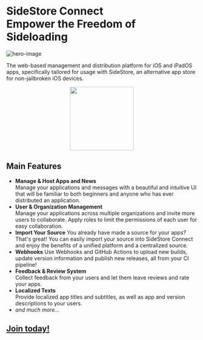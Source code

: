 # SideStore Connect<br /> Empower the Freedom of Sideloading

![hero-image](https://github.com/SideStore-Connect/.github/assets/26281795/3bf73af0-a807-408d-9938-4feed6eb047b)

The web-based management and distribution platform for iOS and iPadOS apps, specifically tailored for usage with SideStore, an alternative app store for non-jailbroken iOS devices.

<p align="center">
  <a href="sidestore://source?url=https://connect.sidestore.io">
    <img src="https://github.com/SideStore-Connect/.github/assets/26281795/4758e83b-564e-46d6-8d31-a6bb7af2b691" width="168px" />
  </a>
</p>

## Main Features
- **Manage & Host Apps and News**  
  Manage your applications and messages with a beautiful and intuitive UI that will be familiar to both beginners and anyone who has ever distributed an application.
- **User & Organization Management**  
  Manage your applications across multiple organizations and invite more users to collaborate. Apply roles to limit the permissions of each user for easy collaboration. 
- **Import Your Source**
  You already have made a source for your apps? That's great! You can easily import your source into SideStore Connect and enjoy the benefits of a unified platform and a centralized source.
- **Webhooks**
  Use Webhooks and GitHub Actions to upload new builds, update version information and publish new releases, all from your CI pipeline!
- **Feedback & Review System**  
  Collect feedback from your users and let them leave reviews and rate your apps.
- **Localized Texts**  
  Provide localized app titles and subtitles, as well as app and version descriptions to your users.
- *and much more...*

## [Join today!](https://connect.sidestore.io)
